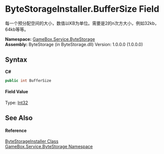 # ByteStorageInstaller.BufferSize Field
 

每一个预分配空间的大小，数值以KB为单位。需要是2的n次方大小，例如32kb，64kb等等。

**Namespace:**&nbsp;<a href="cbcf8424-cd18-fbda-feb6-4e99463c65b9">GameBox.Service.ByteStorage</a><br />**Assembly:**&nbsp;ByteStorage (in ByteStorage.dll) Version: 1.0.0.0 (1.0.0.0)

## Syntax

**C#**<br />
``` C#
public int BufferSize
```


#### Field Value
Type: <a href="http://msdn2.microsoft.com/zh-cn/library/td2s409d" target="_blank">Int32</a>

## See Also


#### Reference
<a href="e99f296d-c00a-21f4-1269-0aa09b8a94dd">ByteStorageInstaller Class</a><br /><a href="cbcf8424-cd18-fbda-feb6-4e99463c65b9">GameBox.Service.ByteStorage Namespace</a><br />